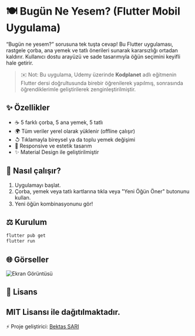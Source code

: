 # 🍽️ Bugün Ne Yesem? (Flutter Mobil Uygulama)

“Bugün ne yesem?” sorusuna tek tuşta cevap! Bu Flutter uygulaması, rastgele çorba, ana yemek ve tatlı önerileri sunarak kararsızlığı ortadan kaldırır. 
Kullanıcı dostu arayüzü ve sade tasarımıyla öğün seçimini keyifli hale getirir.

> ✉️ Not: Bu uygulama, Udemy üzerinde **Kodplanet** adlı eğitmenin Flutter dersi doğrultusunda birebir öğrenilerek yapılmış, sonrasında öğrendiklerimle geliştirilerek zenginleştirilmiştir.

## ✨ Özellikler

- ☕️ 5 farklı çorba, 5 ana yemek, 5 tatlı
- 🌍 Tüm veriler yerel olarak yüklenir (offline çalışır)
- ↺ Tıklamayla bireysel ya da toplu yemek değişimi
- 📅 Responsive ve estetik tasarım
- ✨ Material Design ile geliştirilmiştir

## 💪 Nasıl çalışır?

1. Uygulamayı başlat.
2. Çorba, yemek veya tatlı kartlarına tıkla veya "Yeni Öğün Öner" butonunu kullan.
3. Yeni öğün kombinasyonunu gör!

## ⚖️ Kurulum

```bash
flutter pub get
flutter run
```

## 🌐 Görseller

![Ekran Görüntüsü](assets/screenshots/sample.png)

## 📄 Lisans

MIT Lisansı ile dağıtılmaktadır. 
---

⚡ Proje geliştirici: [Bektas SARI](https://github.com/bektas-sari)


